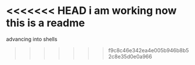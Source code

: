<<<<<<< HEAD
i am working now 
this is a readme
=======
advancing into shells
>>>>>>> f9c8c46e342ea4e005b946b8b52c8e35d0e0a966
